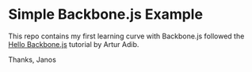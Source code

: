 Simple Backbone.js Example
==========================

This repo contains my first learning curve with Backbone.js followed the [Hello Backbone.js](http://arturadib.com/hello-backbonejs/) tutorial by Artur Adib.

Thanks, Janos
